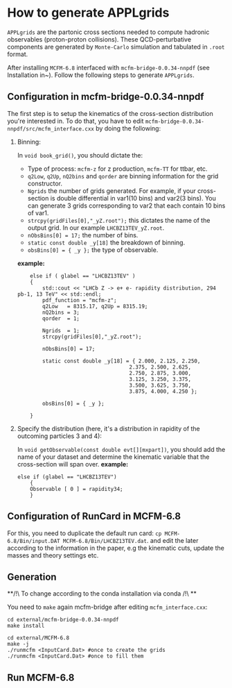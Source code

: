 # How to generate APPLgrids

`APPLgrids` are the partonic cross sections needed to compute hadronic observables (proton-proton collisions).
These QCD-perturbative components are generated by `Monte-Carlo` simulation and tabulated in `.root` format.

After installing `MCFM-6.8` interfaced with `mcfm-bridge-0.0.34-nnpdf` (see Installation in~).
Follow the following steps to generate `APPLgrids`.

## Configuration in mcfm-bridge-0.0.34-nnpdf
The first step is to setup the kinematics of the cross-section distribution you're interested in.
To do that, you have to edit `mcfm-bridge-0.0.34-nnpdf/src/mcfm_interface.cxx` by doing the following:

1. Binning:

    In `void book_grid()`, you should dictate the:
    - Type of process: `mcfm-z` for z production, `mcfm-TT` for ttbar, etc.
    - `q2Low`, `q2Up`, `nQ2bins` and `qorder` are binning information for the grid constructor.
    - `Ngrids` the number of grids generated. For example, if your cross-section is double differential in var1(10 bins) and var2(3 bins). You can generate 3 grids corresponding to var2 that each contain 10 bins of var1.
    - `strcpy(gridFiles[0],"_yZ.root");` this dictates the name of the output grid. In our example `LHCBZ13TEV_yZ.root`.
    - `nObsBins[0] = 17;` the number of bins.
    - `static const double _y[18]` the breakdown of binning.
    - `obsBins[0] = { _y };` the type of observable.

    **example:**
    ```
        else if ( glabel == "LHCBZ13TEV" )
        {
            std::cout << "LHCb Z -> e+ e- rapidity distribution, 294 pb-1, 13 TeV" << std::endl;
            pdf_function = "mcfm-z";
            q2Low   = 8315.17, q2Up = 8315.19;
            nQ2bins = 3;
            qorder  = 1;

            Ngrids  = 1;
            strcpy(gridFiles[0],"_yZ.root");

            nObsBins[0] = 17;

            static const double _y[18] = { 2.000, 2.125, 2.250, 
                                        2.375, 2.500, 2.625, 
                                        2.750, 2.875, 3.000, 
                                        3.125, 3.250, 3.375, 
                                        3.500, 3.625, 3.750, 
                                        3.875, 4.000, 4.250 };

            obsBins[0] = { _y };

        }
    ```

2. Specify the distribution (here, it's a distribution in rapidity of the outcoming particles 3 and 4):

    In `void getObservable(const double evt[][mxpart])`, you should add the name of your dataset and determine the kinematic variable that the cross-section will span over.
    **example:**
    ```
    else if (glabel == "LHCBZ13TEV")
        {
        Observable [ 0 ] = rapidity34;
        }
    ```

## Configuration of RunCard in MCFM-6.8
For this, you need to duplicate the default run card: `cp MCFM-6.8/Bin/input.DAT MCFM-6.8/Bin/LHCBZ13TEV.dat`.
and edit the later according to the information in the paper, e.g the kinematic cuts, update the masses and theory settings etc.


## Generation
**/!\ To change according to the conda installation via conda /!\ **

You need to `make` again mcfm-bridge after editing `mcfm_interface.cxx`:
```
cd external/mcfm-bridge-0.0.34-nnpdf
make install

cd external/MCFM-6.8
make -j
./runmcfm <InputCard.Dat> #once to create the grids
./runmcfm <InputCard.Dat> #once to fill them
```
## Run MCFM-6.8